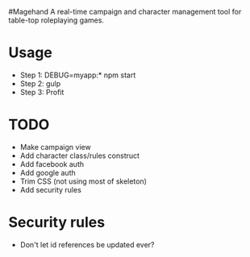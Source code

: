 #Magehand
A real-time campaign and character management tool for table-top roleplaying games.

# Usage
- Step 1: DEBUG=myapp:* npm start
- Step 2: gulp
- Step 3: Profit


# TODO
- Make campaign view
- Add character class/rules construct
- Add facebook auth
- Add google auth
- Trim CSS (not using most of skeleton)
- Add security rules

# Security rules
- Don't let id references be updated ever?
